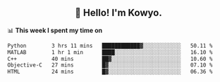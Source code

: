 <h2 align="center">👋 Hello! I'm Kowyo.</h2>

📊 **This week I spent my time on**
<!--START_SECTION:waka-->

```txt
Python        3 hrs 11 mins   ████████████▓░░░░░░░░░░░░   50.11 %
MATLAB        1 hr 1 min      ████░░░░░░░░░░░░░░░░░░░░░   16.10 %
C++           40 mins         ██▓░░░░░░░░░░░░░░░░░░░░░░   10.60 %
Objective-C   27 mins         █▓░░░░░░░░░░░░░░░░░░░░░░░   07.10 %
HTML          24 mins         █▓░░░░░░░░░░░░░░░░░░░░░░░   06.36 %
```

<!--END_SECTION:waka-->
